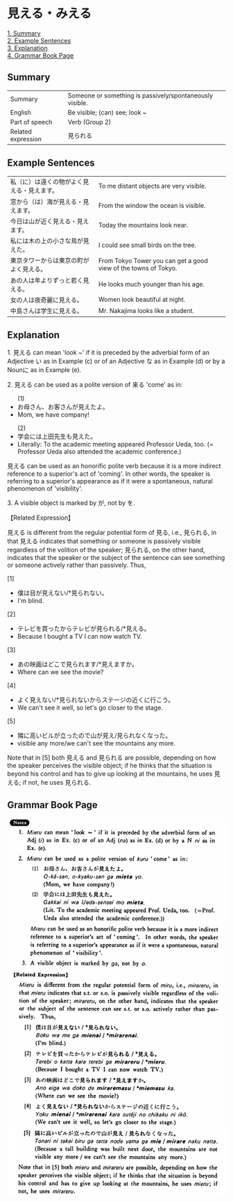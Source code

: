 # 見える・みえる

[1. Summary](#summary)<br>
[2. Example Sentences](#example-sentences)<br>
[3. Explanation](#explanation)<br>
[4. Grammar Book Page](#grammar-book-page)<br>


## Summary

<table><tr>   <td>Summary</td>   <td>Someone or something is passively/spontaneously visible.</td></tr><tr>   <td>English</td>   <td>Be visible; (can) see; look ~</td></tr><tr>   <td>Part of speech</td>   <td>Verb (Group 2)</td></tr><tr>   <td>Related expression</td>   <td>見られる</td></tr></table>

## Example Sentences

<table><tr>   <td>私（に）は遠くの物がよく見える・見えます。</td>   <td>To me distant objects are very visible.</td></tr><tr>   <td>窓から（は）海が見える・見えます。</td>   <td>From the window the ocean is visible.</td></tr><tr>   <td>今日は山が近く見える・見えます。</td>   <td>Today the mountains look near.</td></tr><tr>   <td>私には木の上の小さな鳥が見えた。</td>   <td>I could see small birds on the tree.</td></tr><tr>   <td>東京タワーからは東京の町がよく見える。</td>   <td>From Tokyo Tower you can get a good view of the towns of Tokyo.</td></tr><tr>   <td>あの人は年よりずっと若く見える。</td>   <td>He looks much younger than his age.</td></tr><tr>   <td>女の人は夜奇麗に見える。</td>   <td>Women look beautiful at night.</td></tr><tr>   <td>中島さんは学生に見える。</td>   <td>Mr. Nakajima looks like a student.</td></tr></table>

## Explanation

<p>1. <span class="cloze">見える</span> can mean 'look ~' if it is preceded by the adverbial form of an Adjective い as in Example (c) or of an Adjective な as in Example (d) or by a Nounに as in Example (e).</p>  <p>2. <span class="cloze">見える</span> can be used as a polite version of 来る 'come' as in:</p>  <ul>(1) <li>お母さん、お客さんが<span class="cloze">見えた</span>よ。</li> <li>Mom, we have company!</li> </ul>  <ul>(2) <li>学会には上田先生も<span class="cloze">見えた</span>。</li> <li>Literally: To the academic meeting appeared Professor Ueda, too. (= Professor Ueda also attended the academic conference.)</li> </ul>  <p><span class="cloze">見える</span> can be used as an honorific polite verb because it is a more indirect reference to a superior's act of 'coming'. In other words, the speaker is referring to a superior's appearance as if it were a spontaneous, natural phenomenon of 'visibility'.</p>  <p>3. A visible object is marked by が, not by を.</p>  <p>【Related Expression】</p>  <p><span class="cloze">見える</span> is different from the regular potential form of 見る, i.e., 見られる, in that <span class="cloze">見える</span> indicates that something or someone is passively visible regardless of the volition of the speaker; 見られる, on the other hand, indicates that the speaker or the subject of the sentence can see something or someone actively rather than passively. Thus,</p>  <p>[1]</p>  <ul> <li>僕は目が<span class="cloze">見えない</span>/*見られない。</li> <li>I'm blind.</li> </ul>  <p>[2]</p>  <ul> <li>テレビを買ったからテレビが見られる/*<span class="cloze">見える</span>。</li> <li>Because I bought a TV I can now watch TV.</li> </ul>  <p>[3]</p>  <ul> <li>あの映画はどこで見られます/*<span class="cloze">見えます</span>か。</li> <li>Where can we see the movie?</li> </ul>  <p>[4]</p>  <ul> <li>よく<span class="cloze">見えない</span>/*見られないからステージの近くに行こう。</li> <li>We can't see it well, so let's go closer to the stage.</li> </ul>  <p>[5]</p>  <ul> <li>隣に高いビルが立ったので山が<span class="cloze">見え</span>/見られなくなった。</li> <li>visible any more/we can't see the mountains any more.</li> </ul>  <p>Note that in [5] both <span class="cloze">見える</span> and 見られる are possible, depending on how the speaker perceives the visible object; if he thinks that the situation is beyond his control and has to give up looking at the mountains, he uses <span class="cloze">見える</span>; if not, he uses 見られる.</p>

## Grammar Book Page

![](../img/Basic見える.png)

